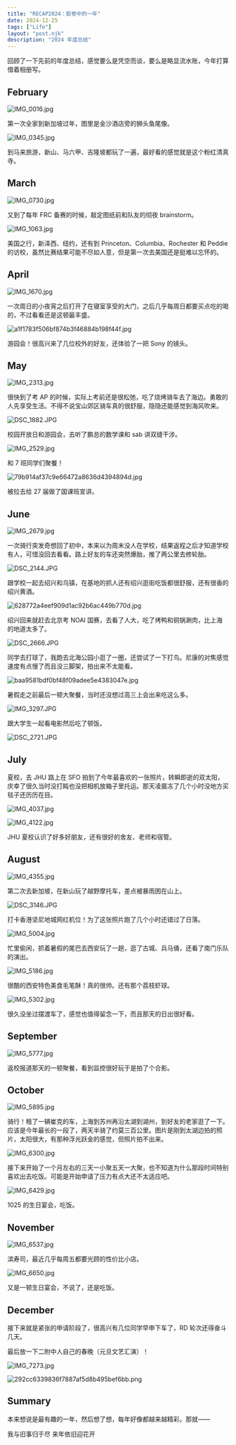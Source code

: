 ```yaml
---
title: "RECAP2024：胶卷中的一年"
date: 2024-12-25
tags: ["Life"]
layout: "post.njk"
description: "2024 年度总结"
---
```


回顾了一下先前的年度总结，感觉要么是凭空而谈，要么是略显流水账，今年打算借着相册写。

## February

![IMG_0016.jpg](https://s2.loli.net/2024/12/25/5L1eycCYR47xlAN.jpg)

第一次全家到新加坡过年，图里是金沙酒店旁的狮头鱼尾像。

![IMG_0345.jpg](https://s2.loli.net/2024/12/25/fR5BvPSCkT4Klbd.jpg)

到马来旅游，新山、马六甲、吉隆坡都玩了一遍，最好看的感觉就是这个粉红清真寺。

## March

![IMG_0730.jpg](https://s2.loli.net/2024/12/25/Lj8F9UsX7cIyYah.jpg)

又到了每年 FRC 备赛的时候，敲定图纸前和队友的彻夜 brainstorm。

![IMG_1063.jpg](https://s2.loli.net/2024/12/25/arxbAt5cqNP4dDp.jpg)

美国之行，新泽西、纽约，还有到 Princeton、Columbia、Rochester 和 Peddie 的访校，虽然比赛结果可能不尽如人意，但是第一次去美国还是挺难以忘怀的。

## April

![IMG_1670.jpg](https://s2.loli.net/2024/12/25/Mi5RlCz2hT6gLAj.jpg)

一次周日的小夜宵之后打开了在寝室享受的大门，之后几乎每周日都要买点吃的喝的，不过看看还是这顿最丰盛。

![a1f1783f506bf874b3f46884b198f44f.jpg](https://s2.loli.net/2024/12/25/6tVSZzI7JdyMQNr.jpg)

游园会！很高兴来了几位校外的好友，还体验了一把 Sony 的镜头。

## May

![IMG_2313.jpg](https://s2.loli.net/2024/12/25/Mu3pUC6Nnbrex4l.jpg)

很快到了考 AP 的时候，实际上考前还是很松弛，吃了烧烤骑车去了海边。勇敢的人先享受生活。不得不说宝山郊区骑车真的很舒服，隐隐还能感觉到海风吹来。

![DSC_1882.JPG](https://s2.loli.net/2024/12/25/5sdkMPyu6IJa1z2.jpg)

校园开放日和游园会，去听了鹏总的数学课和 sab 讲双缝干涉。

![IMG_2529.jpg](https://s2.loli.net/2024/12/25/19T7nNfkIQmFPxJ.jpg)

和 7 班同学们聚餐！

![79b914af37c9e66472a8636d4394894d.jpg](https://s2.loli.net/2024/12/25/RBQwmydLNejZP7s.jpg)

被拉去给 27 届做了国课班宣讲。

## June

![IMG_2679.jpg](https://s2.loli.net/2024/12/25/hjqrBZHytAc2Gku.jpg)

一次骑行突发奇想回了初中，本来以为周末没人在学校，结果返程之后才知道学校有人，可惜没回去看看。路上好友的车还突然爆胎，推了两公里去修轮胎。

![DSC_2144.JPG](https://s2.loli.net/2024/12/25/vKrnJGfR1ViTsF5.jpg)

跟学校一起去绍兴和乌镇，在基地的抓人还有绍兴逛街吃饭都很舒服，还有很香的绍兴黄酒。

![628772a4eef909d1ac92b6ac449b770d.jpg](https://s2.loli.net/2024/12/25/3c2XZklr58A1HaK.jpg)

绍兴回来就赶去北京考 NOAI 国赛，去看了人大，吃了烤鸭和铜锅涮肉，比上海的地道太多了。

![DSC_2666.JPG](https://s2.loli.net/2024/12/25/vNTYwH4y3lbzX7m.jpg)

同学去打球了，我跑去北海公园小逛了一圈，还尝试了一下打鸟。尼康的对焦感觉速度有点慢了而且没三脚架，拍出来不太能看。

![baa9581bdf0bf48f09adee5e4383047e.jpg](https://s2.loli.net/2024/12/25/YgKxRuemUVcZX3D.jpg)

暑假走之前最后一顿大聚餐，当时还没想过高三上会出来吃这么多。

![IMG_3297.JPG](https://s2.loli.net/2024/12/25/ibqcJDXfoW2n1wg.jpg)

跟大学生一起看电影然后吃了顿饭。

![DSC_2721.JPG](https://s2.loli.net/2024/12/25/WomSpnytHC2Y3iL.jpg)

## July

夏校，去 JHU 路上在 SFO 拍到了今年最喜欢的一张照片，转瞬即逝的双太阳，庆幸了很久当时没打盹也没把相机放箱子里托运。那天凌晨冻了几个小时没地方买毯子还历历在目。

![IMG_4037.jpg](https://s2.loli.net/2024/12/25/eEYmCcuKQ3Py51j.jpg)

![IMG_4122.jpg](https://s2.loli.net/2024/12/25/9wDdxfEL8phaos6.jpg)

JHU 夏校认识了好多好朋友，还有很好的舍友、老师和宿管。

## August

![IMG_4355.jpg](https://s2.loli.net/2024/12/25/13yzZKqXFgvBbLG.jpg)

第二次去新加坡，在新山玩了越野摩托车，差点被暴雨困在山上。

![DSC_3146.JPG](https://s2.loli.net/2024/12/25/9EDUCasinTrtS34.jpg)

打卡香港坚尼地城网红机位！为了这张照片跑了几个小时还错过了日落。

![IMG_5004.jpg](https://s2.loli.net/2024/12/25/IZsOo7w6rlQ9eRD.jpg)

忙里偷闲，抓着暑假的尾巴去西安玩了一趟，逛了古城、兵马俑，还看了南门乐队的演出。

![IMG_5186.jpg](https://s2.loli.net/2024/12/25/jVX9JpNRGkxDKMb.jpg)

很酷的西安特色美食毛笔酥！真的很帅。还有那个荔枝虾球。

![IMG_5302.jpg](https://s2.loli.net/2024/12/25/CEUsJvngfahRbFI.jpg)

很久没坐过摆渡车了，感觉也值得留念一下，而且那天的日出很好看。

## September

![IMG_5777.jpg](https://s2.loli.net/2024/12/25/4xp3abfPygA2weL.jpg)

返校报道那天的一顿聚餐，看到监控很好玩于是拍了个合影。

## October

![IMG_5895.jpg](https://s2.loli.net/2024/12/25/o6cCkQSgZUiT3EN.jpg)

骑行！租了一辆崔克的车，上海到苏州再沿太湖到湖州，到好友的老家逛了一下。应该是今年最长的一段了，两天半骑了约莫三百公里。图片是刚到太湖边拍的照片，太阳很大，有那种浮光跃金的感觉，但照片拍不出来。

![IMG_6300.jpg](https://s2.loli.net/2024/12/25/8Mvcm7PxSQ13h6T.jpg)

接下来开始了一个月左右的三天一小聚五天一大聚，也不知道为什么那段时间特别喜欢出去吃饭。可能是开始申请了压力有点大还不太适应吧。

![IMG_6429.jpg](https://s2.loli.net/2024/12/25/QADZRHigw1UWEq9.jpg)

1025 的生日宴会，吃饭。

## November

![IMG_6537.jpg](https://s2.loli.net/2024/12/25/cLJpB3HCx54vkau.jpg)

滨寿司，最近几乎每周五都要光顾的性价比小店。

![IMG_6650.jpg](https://s2.loli.net/2024/12/25/nd3xcQGZvm817SX.jpg)

又是一顿生日宴会，不说了，还是吃饭。

## December

接下来就是紧张的申请阶段了，很高兴有几位同学早申下车了，RD 轮次还得奋斗几天。

最后放一下二附中人自己的春晚（元旦文艺汇演）！

![IMG_7273.jpg](https://s2.loli.net/2024/12/31/vSxa6EeuOTpWKI5.jpg)

![292cc6339836f7887af5d8b495bef6bb.png](https://s2.loli.net/2024/12/31/gF3ewVdyqWOUYIj.png)

## Summary

本来想说是最有趣的一年，然后想了想，每年好像都越来越精彩。那就——

我与旧事归于尽 来年依旧迎花开